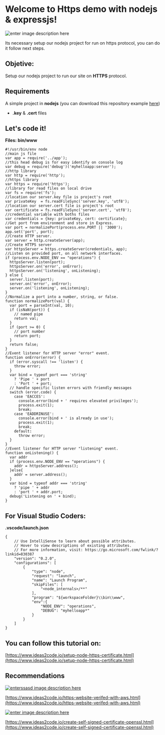 # Welcome to Https demo with nodejs & expressjs!
![enter image description here](https://user-images.githubusercontent.com/9513390/129836936-7f47b30b-8fe5-4445-9cc1-7109af3cba12.jpg)

Its necessary setup our nodejs project for run on https protocol, you can do it follow next steps.



## Objetive:

 Setup our nodejs project to run our site on **HTTPS** protocol.

## Requirements

 A simple project in **nodejs** (you can download this repository example [here](https://github.com/ideas2codeweb/nodejs-expressjs-with-https))
-   **.key** & **.cert** files


## Let's code it!  

**Files:**
**bin/www**

    #!/usr/bin/env node
    //main js file
    var app = require('../app');
    //this head debug is for easy identify on console log
    var debug = require('debug')('myhelloapp:server');
    //http library
    var http = require('http');
    //https library
    var https = require('https');
    //library for read files on local drive
    var fs = require('fs');
    //location our server.key file is project's root
    var privateKey  = fs.readFileSync('server.key', 'utf8');
    //location our server.cert file is project's root
    var certificate = fs.readFileSync('server.cert', 'utf8');
    //credential variable with boths files
    var credentials = {key: privateKey, cert: certificate};
    //Get port from environment and store in Express.
    var port = normalizePort(process.env.PORT || '3000');
    app.set('port', port);
    //Create HTTP server.
    var server = http.createServer(app);
    //Create HTTPS server
    var httpsServer = https.createServer(credentials, app);
    //Listen on provided port, on all network interfaces.
    if (process.env.NODE_ENV == "operations") {
      httpsServer.listen(port);
      httpsServer.on('error', onError);
      httpsServer.on('listening', onListening);
    } else {
      server.listen(port);
      server.on('error', onError);
      server.on('listening', onListening);
    }
    //Normalize a port into a number, string, or false.
    function normalizePort(val) {
      var port = parseInt(val, 10);
      if (isNaN(port)) {
        // named pipe
        return val;
      }
      if (port >= 0) {
        // port number
        return port;
      }
      return false;
    }
    //Event listener for HTTP server "error" event.
    function onError(error) {
      if (error.syscall !== 'listen') {
        throw error;
      }
      var bind = typeof port === 'string'
        ? 'Pipe ' + port
        : 'Port ' + port;
      // handle specific listen errors with friendly messages
      switch (error.code) {
        case 'EACCES':
          console.error(bind + ' requires elevated privileges');
          process.exit(1);
          break;
        case 'EADDRINUSE':
          console.error(bind + ' is already in use');
          process.exit(1);
          break;
        default:
          throw error;
      }
    }
    //Event listener for HTTP server "listening" event.
    function onListening() {
      var addr
      if (process.env.NODE_ENV == "operations") {
        addr = httpsServer.address();
      }else{
        addr = server.address();
      }
      var bind = typeof addr === 'string'
        ? 'pipe ' + addr
        : 'port ' + addr.port;
      debug('Listening on ' + bind);
    }

## For Visual Studio Coders:

**.vscode/launch.json**

    {
        // Use IntelliSense to learn about possible attributes.
        // Hover to view descriptions of existing attributes.
        // For more information, visit: https://go.microsoft.com/fwlink/?linkid=830387
        "version": "0.2.0",
        "configurations": [
            {
                "type": "node",
                "request": "launch",
                "name": "Launch Program",
                "skipFiles": [
                    "<node_internals>/**"
                ],
                "program": "${workspaceFolder}\\bin\\www",
                "env":{
                    "NODE_ENV": "operations",
                    "DEBUG": "myhelloapp*"
                }
            }
        ]
    }

## You can follow this tutorial on: 

[](https://www.ideas2code.io/setup-node-https-certificate.html)

[https://www.ideas2code.io/setup-node-https-certificate.html](https://www.ideas2code.io/setup-node-https-certificate.html)

## Recommendations

[![enterssasd image description here](https://www.ideas2code.io/wp-content/uploads/2020/08/aws2-590x295.jpg)](https://www.ideas2code.io/https-website-verifed-with-aws.html)

[https://www.ideas2code.io/https-website-verifed-with-aws.html](https://www.ideas2code.io/https-website-verifed-with-aws.html)



[![enter image description here](https://www.ideas2code.io/wp-content/uploads/2020/08/create-https-certificate-openssl.fw_-590x295.png)](https://www.ideas2code.io/create-self-signed-certificate-openssl.html)

[https://www.ideas2code.io/create-self-signed-certificate-openssl.html](https://www.ideas2code.io/create-self-signed-certificate-openssl.html)
